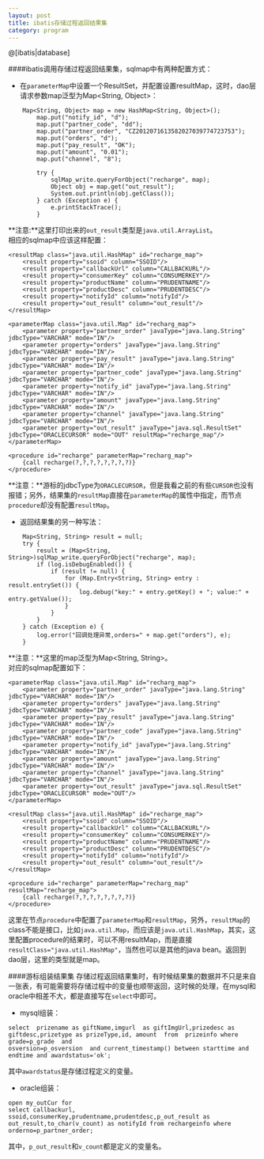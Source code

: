 ```yaml
---
layout: post
title: ibatis存储过程返回结果集
category: program
---
```


@[ibatis|database]

####ibatis调用存储过程返回结果集，sqlmap中有两种配置方式：  

 - 在`parameterMap`中设置一个ResultSet，并配置设置resultMap，这时，dao层请求参数map泛型为Map<String, Object>：  

~~~~
	Map<String, Object> map = new HashMap<String, Object>();
		map.put("notify_id", "d");
		map.put("partner_code", "dd");
		map.put("partner_order", "CZ2012071613582027039774723753");
		map.put("orders", "d");
		map.put("pay_result", "OK");
		map.put("amount", "0.01");
		map.put("channel", "8");

		try {
			sqlMap_write.queryForObject("recharge", map);
			Object obj = map.get("out_result");
			System.out.println(obj.getClass());
		} catch (Exception e) {
			e.printStackTrace();
		}

~~~~    

**注意:**这里打印出来的`out_result`类型是`java.util.ArrayList`。  
相应的sqlmap中应该这样配置：  

~~~~
<resultMap class="java.util.HashMap" id="recharge_map">
	<result property="ssoid" column="SSOID"/>
	<result property="callbackUrl" column="CALLBACKURL"/>
	<result property="consumerKey" column="CONSUMERKEY"/>
	<result property="productName" column="PRUDENTNAME"/>
	<result property="productDesc" column="PRUDENTDESC"/>
	<result property="notifyId" column="notifyId"/>
	<result property="out_result" column="out_result"/>
</resultMap>
	
<parameterMap class="java.util.Map" id="recharg_map">
	<parameter property="partner_order" javaType="java.lang.String" jdbcType="VARCHAR" mode="IN"/>
	<parameter property="orders" javaType="java.lang.String" jdbcType="VARCHAR" mode="IN"/>
	<parameter property="pay_result" javaType="java.lang.String" jdbcType="VARCHAR" mode="IN"/>
	<parameter property="partner_code" javaType="java.lang.String" jdbcType="VARCHAR" mode="IN"/>
	<parameter property="notify_id" javaType="java.lang.String" jdbcType="VARCHAR" mode="IN"/>
	<parameter property="amount" javaType="java.lang.String" jdbcType="VARCHAR" mode="IN"/>
	<parameter property="channel" javaType="java.lang.String" jdbcType="VARCHAR" mode="IN"/>
	<parameter property="out_result" javaType="java.sql.ResultSet" jdbcType="ORACLECURSOR" mode="OUT" resultMap="recharge_map"/>
</parameterMap>
	
<procedure id="recharge" parameterMap="recharg_map">
	{call recharge(?,?,?,?,?,?,?,?)}
</procedure>

~~~~

**注意：**游标的jdbcType为`ORACLECURSOR`，但是我看之前的有些`CURSOR`也没有报错；另外，结果集的`resultMap`直接在`parameterMap`的属性中指定，而节点`procedure`却没有配置`resultMap`。  

 - 返回结果集的另一种写法：  

~~~~
	Map<String, String> result = null;
	try {
		result = (Map<String, String>)sqlMap_write.queryForObject("recharge", map);
		if (log.isDebugEnabled()) {
			if (result != null) {
				for (Map.Entry<String, String> entry : result.entrySet()) {
					log.debug("key:" + entry.getKey() + "; value:" + entry.getValue());
				}
			}
		}
	} catch (Exception e) {
		log.error("回调处理异常,orders=" + map.get("orders"), e);
	}

~~~~  

**注意：**这里的map泛型为Map<String, String>。  
对应的sqlmap配置如下：  

~~~~
<parameterMap class="java.util.Map" id="recharg_map">
	<parameter property="partner_order" javaType="java.lang.String" jdbcType="VARCHAR" mode="IN"/>
	<parameter property="orders" javaType="java.lang.String" jdbcType="VARCHAR" mode="IN"/>
	<parameter property="pay_result" javaType="java.lang.String" jdbcType="VARCHAR" mode="IN"/>
	<parameter property="partner_code" javaType="java.lang.String" jdbcType="VARCHAR" mode="IN"/>
	<parameter property="notify_id" javaType="java.lang.String" jdbcType="VARCHAR" mode="IN"/>
	<parameter property="amount" javaType="java.lang.String" jdbcType="VARCHAR" mode="IN"/>
	<parameter property="channel" javaType="java.lang.String" jdbcType="VARCHAR" mode="IN"/>
	<parameter property="out_result" javaType="java.sql.ResultSet" jdbcType="ORACLECURSOR" mode="OUT"/>
</parameterMap>
	
<resultMap class="java.util.HashMap" id="recharge_map">
	<result property="ssoid" column="SSOID"/>
	<result property="callbackUrl" column="CALLBACKURL"/>
	<result property="consumerKey" column="CONSUMERKEY"/>
	<result property="productName" column="PRUDENTNAME"/>
	<result property="productDesc" column="PRUDENTDESC"/>
	<result property="notifyId" column="notifyId"/>
	<result property="out_result" column="out_result"/>
</resultMap>
	
<procedure id="recharge" parameterMap="recharg_map" resultMap="recharge_map">
	{call recharge(?,?,?,?,?,?,?,?)}
</procedure>

~~~~  

这里在节点`procedure`中配置了`parameterMap`和`resultMap`，另外，`resultMap`的class不能是接口，比如`java.util.Map`，而应该是`java.util.HashMap`，其实，这里配置procedure的结果时，可以不用resultMap，而是直接`resultClass="java.util.HashMap"`，当然也可以是其他的java bean。返回到dao层，这里的类型就是map。

####游标组装结果集
存储过程返回结果集时，有时候结果集的数据并不只是来自一张表，有可能需要将存储过程中的变量也顺带返回，这时候的处理，在mysql和oracle中相差不大，都是直接写在`select`中即可。  

 - mysql组装：

~~~~
select  prizename as giftName,imgurl  as giftImgUrl,prizedesc as giftdesc,prizetype as prizeType,id, amount  from  prizeinfo where   grade=p_grade  and 
osversion=p_osversion  and current_timestamp() between starttime and endtime and awardstatus='ok';
~~~~

其中`awardstatus`是存储过程定义的变量。

 - oracle组装：

~~~~
open my_outCur for 
select callbackurl, ssoid,consumerKey,prudentname,prudentdesc,p_out_result as out_result,to_char(v_count) as notifyId from rechargeinfo where orderno=p_partner_order;
~~~~

其中，`p_out_result`和`v_count`都是定义的变量名。

